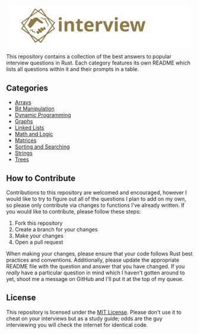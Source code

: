 <p align="center">
  <img src="https://github.com/uptudev/interview/blob/readmes/logo_header.png?raw=true" alt="Logo" width="640">
</p>


This repository contains a collection of the best answers to popular interview questions in Rust. Each category features its own README which lists all questions within it and their prompts in a table.

## Categories

* [Arrays](./Arrays/README.md)
* [Bit Manipulation](<./Bit Manipulation/README.md>)
* [Dynamic Programming](<./Dynamic Programming/README.md>)
* [Graphs](./Graphs/README.md)
* [Linked Lists](<./Linked Lists/README.md>)
* [Math and Logic](<./Math and Logic/README.md>)
* [Matrices](./Matrices/README.md)
* [Sorting and Searching](<./Sorting and Searching/README.md>)
* [Strings](./Strings/README.md)
* [Trees](./Trees/README.md)

## How to Contribute

Contributions to this repository are welcomed and encouraged, however I would like to try to figure out all of the questions I plan to add on my own, so please only contribute via changes to functions I've already written. If you would like to contribute, please follow these steps:

1. Fork this repository
2. Create a branch for your changes
3. Make your changes
4. Open a pull request

When making your changes, please ensure that your code follows Rust best practices and conventions. Additionally, please update the appropriate README file with the question and answer that you have changed. If you *really* have a particular question in mind which I haven't gotten around to yet, shoot me a message on GitHub and I'll put it at the top of my queue.

## License

This repository is licensed under the [MIT License](./LICENSE). Please don't use it to cheat on your interviews but as a study guide; odds are the guy interviewing you will check the internet for identical code.
